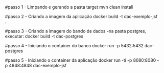 #passo 1 - Limpando e gerando a pasta target
mvn clean install

#passo 2 - Criando a imagem da aplicação
docker build -t dac-exemplo-jsf .

#passo 3 - Criando a imagem do bando de dados
-na pasta postgres, executar:
docker build -t dac-postgres

#passo 4 - Iniciando o container do banco
docker run -p 5432:5432 dac-postgres

#passo 5 - Iniciando o container da aplicação
docker run -ti -p 8080:8080 -p 4848:4848 dac-exemplo-jsf
